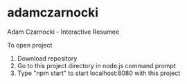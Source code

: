 # adamczarnocki
Adam Czarnocki - Interactive Resumee

To open project
 1. Download repository
 2. Go to this project directory in node.js command prompt
 3. Type "npm start" to start localhost:8080 with this project
